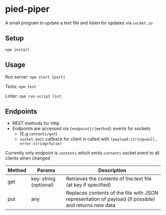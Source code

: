 # pied-piper

A small program to update a text file and listen for updates via `socket.io`

## Setup

`npm install`

## Usage

Run server: `npm start [port]`

Tests: `npm test`

Linter: `npm run-script lint`

## Endpoints

- REST methods for Http
- Endpoints are accessed via `{endpoint}/{method}` events for sockets
  - (E.g `contents/get`)
  - `socket.emit` callback for client is called with `(payload:string=null, error:string=false)`

Currently only endpoint is `contents` which emits `contents` socket event to all clients when changed

| Method  | Params  | Description |
| ------------- | ------------- | ------------- |
| get  | key: string (optional)  | Retrieves the contents of the text file (at key if specified)  |
| put  | any  | Replaces contents of the file with JSON representation of payload (if possible) and returns new data  |
